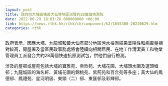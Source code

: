 ```yaml
---
layout: post
title: 政府向大埔黃埔黃大仙等地區派發約28萬個快測包
date: 2022-06-29 18:03:26.000000000 +08:00
link: https://news.rthk.hk/rthk/ch/component/k2/1655300-20220629.htm
categories: rthk
---
```


政府表示，因應大埔、九龍城和黃大仙有部分地區污水檢測結果呈陽性和病毒量相對較高，房屋署及當區民政事務處將會陸續向相關居民、在地工作清潔員工和物業管理員工派發合共約28萬個快速抗原測試包，供他們自行檢測。
 
涉及的屋邨或屋苑包括大埔的寶雅苑、帝欣苑、大埔花園、大埔頭水圍及運頭塘邨；九龍城區的海名軒、黃埔花園的錦桃苑、紫荊苑和百合苑等多座；黃大仙的鳳德邨、鳳禮苑、星河明居、東頭（二）邨、東匯邨及彩輝邨。

